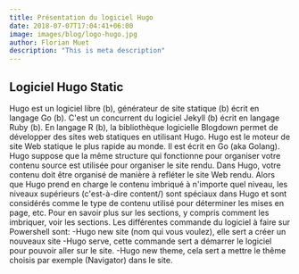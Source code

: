 ```yaml
---
title: Présentation du logiciel Hugo
date: 2018-07-07T17:04:41+06:00
image: images/blog/logo-hugo.jpg
author: Florian Muet
description: "This is meta description"
---
```


## Logiciel Hugo Static

Hugo est un logiciel libre (b), générateur de site statique (b) écrit en langage Go (b). C'est un concurrent du logiciel Jekyll (b) écrit en langage Ruby (b). En langage R (b), la bibliothèque logicielle Blogdown permet de développer des sites web statiques en utilisant Hugo. Hugo est le moteur de site Web statique le plus rapide au monde. Il est écrit en Go (aka Golang). Hugo suppose que la même structure qui fonctionne pour organiser votre contenu source est utilisée pour organiser le site rendu. Dans Hugo, votre contenu doit être organisé de manière à refléter le site Web rendu.  Alors que Hugo prend en charge le contenu imbriqué à n'importe quel niveau, les niveaux supérieurs (c'est-à-dire content/<DIRECTORIES>) sont spéciaux dans Hugo et sont considérés comme le type de contenu utilisé pour déterminer les mises en page, etc. Pour en savoir plus sur les sections, y compris comment les imbriquer, voir les sections.
Les différentes commande du logiciel à faire sur Powershell sont:
-Hugo new site (nom qui vous voulez), elle sert a créer un nouveaux site
-Hugo serve, cette commande sert a démarrer le logiciel pour pouvoir aller sur le site.
-Hugo new theme, cela sert a mettre le thême choisis par exemple (Navigator) dans le site.